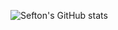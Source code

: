 ![Sefton's GitHub stats](https://github-readme-stats.vercel.app/api?username=seftontycho&hide=contribs,prs)
